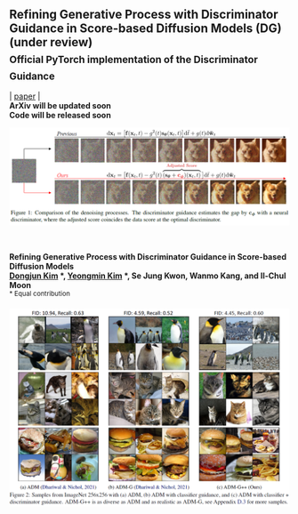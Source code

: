 ## Refining Generative Process with Discriminator Guidance in Score-based Diffusion Models (DG) (under review) <br><sub>Official PyTorch implementation of the Discriminator Guidance </sub>
| [paper](https://arxiv.org/abs/2211.17091) | <br>
**ArXiv will be updated soon** <br>
**Code will be released soon** <br>

![Teaser image](./figures/Figure1.PNG)

<br>


**Refining Generative Process with Discriminator Guidance in Score-based Diffusion Models**<br>
**[Dongjun Kim](https://github.com/Kim-Dongjun) \*, [Yeongmin Kim](https://github.com/alsdudrla10) \*, Se Jung Kwon, Wanmo Kang, and Il-Chul Moon**   
<sup> * Equal contribution </sup>
 






![Teaser image](./figures/Figure2.PNG)
